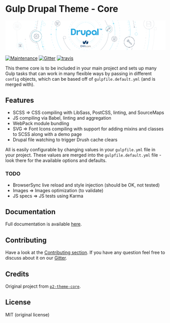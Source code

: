 Gulp Drupal Theme - Core
========================

![gulp-drupal-theme-core-banner](banner.png)

[![Maintenance](https://img.shields.io/maintenance/yes/2017.svg)]() [![Gitter](https://img.shields.io/gitter/room/nwjs/nw.js.svg)](https://gitter.im/ovh/ux) [![travis](https://travis-ci.org/ovh-ux/gulp-drupal-theme-core.svg?branch=master)](https://travis-ci.org/ovh-ux/gulp-drupal-theme-core)

This theme core is to be included in your main project and sets up many Gulp tasks that can work in many flexible ways by passing in different `config` objects, which can be based off of `gulpfile.default.yml` (and is merged with).


## Features

- SCSS => CSS compiling with LibSass, PostCSS, linting, and SourceMaps
- JS compiling via Babel, linting and aggregation
- WebPack module bundling
- SVG => Font Icons compiling with support for adding mixins and classes to SCSS along with a demo page
- Drupal file watching to trigger Drush cache clears

All is easily configurable by changing values in your `gulpfile.yml` file in your project. These values are merged into the `gulpfile.default.yml` file - look there for the available options and defaults.

### TODO

- BrowserSync live reload and style injection (should be OK, not tested)
- Images => Images optimization (to validate)
- JS specs => JS tests using Karma


## Documentation

Full documentation is available [here](https://drucker.readthedocs.io/en/latest).


## Contributing

Have a look at the [Contributing section](.github/CONTRIBUTING.md). If you have any question feel free to discuss about it on our [Gitter](https://gitter.im/ovh/ux).


## Credits

Original project from [`p2-theme-core`](https://github.com/phase2/p2-theme-core).


## License

MIT (original license)

